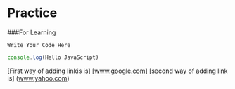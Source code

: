 # Practice
###For Learning 

`Write Your Code Here`

````Javascript
console.log(Hello JavaScript)
````
[First way of adding linkis is] [www.google.com]
[second way of adding link is] (www.yahoo.com)

